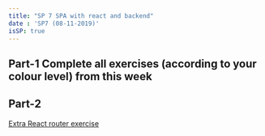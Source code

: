 ```yaml
---
title: "SP 7 SPA with react and backend"
date : 'SP7 (08-11-2019)'
isSP: true
---
```


## Part-1 Complete all exercises (according to your colour level) from this week

<!-- REMOVE ME: The tag below will insert all day-exercises given for this week -->
<!-- REMOVE ME: PeriodFolder and weekFolder MUST match the real folder names -->

<!--PeriodExercises Flow-3/week3 PeriodExercises--> 

## Part-2 
[Extra React router exercise](https://docs.google.com/document/d/1vnUmdl6UBoVAZeJA8rCgaX9CZxjwFqkJ2To3d-4EKzY/edit?usp=sharing)

